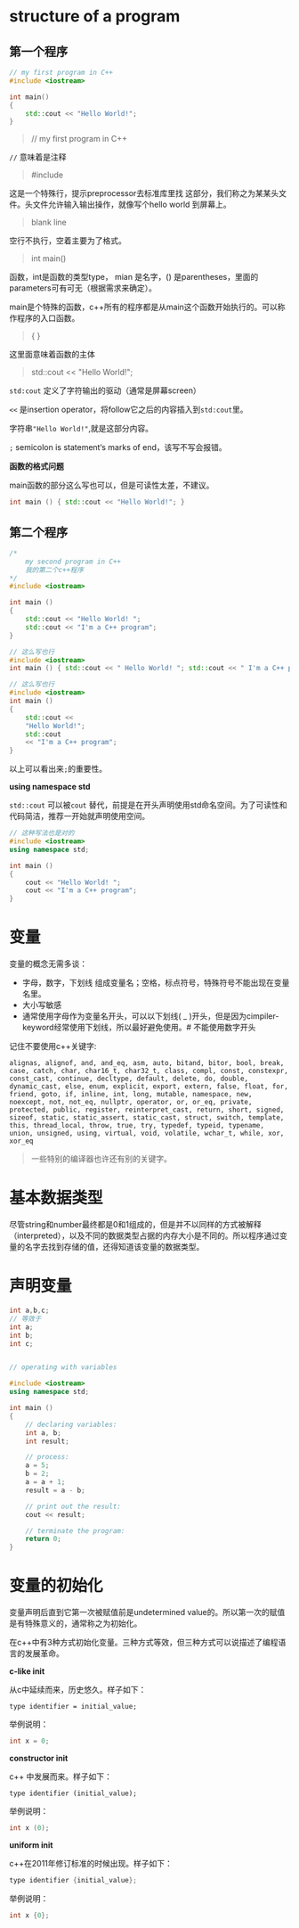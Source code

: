 # structure of a program

## 第一个程序

```c++
// my first program in C++
#include <iostream>

int main()
{
    std::cout << "Hello World!";
}
```

>// my first program in C++

`//`  意味着是注释

>  #include <iostream>

这是一个特殊行，提示preprocessor去标准库里找<iostream> 这部分，我们称之为某某头文件。头文件允许输入输出操作，就像写个hello world 到屏幕上。

> blank line

空行不执行，空着主要为了格式。

> int main()

函数，int是函数的类型type， mian 是名字，() 是parentheses，里面的parameters可有可无（根据需求来确定）。

main是个特殊的函数，c++所有的程序都是从main这个函数开始执行的。可以称作程序的入口函数。

> { }

这里面意味着函数的主体

> std::cout << "Hello World!";

`std:cout` 定义了字符输出的驱动（通常是屏幕screen）

`<<` 是insertion operator，将follow它之后的内容插入到`std:cout`里。

字符串`"Hello World!"`,就是这部分内容。

`;` semicolon is statement‘s marks of end，该写不写会报错。

**函数的格式问题**

main函数的部分这么写也可以，但是可读性太差，不建议。

```c++
int main () { std::cout << "Hello World!"; }
```

## 第二个程序

```c++
/* 
	my second program in C++
 	我的第二个c++程序
*/
#include <iostream>

int main ()
{
    std::cout << "Hello World! ";
    std::cout << "I'm a C++ program";
}

// 这么写也行
#include <iostream>
int main () { std::cout << " Hello World! "; std::cout << " I'm a C++ program "; }

// 这么写也行
#include <iostream>
int main ()
{
    std::cout <<
    "Hello World!";
    std::cout
    << "I'm a C++ program";
}

```

以上可以看出来`;`的重要性。

**using namespace std**

`std::cout` 可以被`cout` 替代，前提是在开头声明使用std命名空间。为了可读性和代码简洁，推荐一开始就声明使用空间。

```c++
// 这种写法也是对的
#include <iostream>
using namespace std; 

int main ()
{
    cout << "Hello World! ";
    cout << "I'm a C++ program";
}
```

# 变量

变量的概念无需多谈：

- 字母，数字，下划线 组成变量名；空格，标点符号，特殊符号不能出现在变量名里。
- 大小写敏感
- 通常使用字母作为变量名开头，可以以下划线( _ )开头，但是因为cimpiler-keyword经常使用下划线，所以最好避免使用。# 不能使用数字开头

记住不要使用c++关键字:

```
alignas, alignof, and, and_eq, asm, auto, bitand, bitor, bool, break, case, catch, char, char16_t, char32_t, class, compl, const, constexpr, const_cast, continue, decltype, default, delete, do, double, dynamic_cast, else, enum, explicit, export, extern, false, float, for, friend, goto, if, inline, int, long, mutable, namespace, new, noexcept, not, not_eq, nullptr, operator, or, or_eq, private, protected, public, register, reinterpret_cast, return, short, signed, sizeof, static, static_assert, static_cast, struct, switch, template, this, thread_local, throw, true, try, typedef, typeid, typename, union, unsigned, using, virtual, void, volatile, wchar_t, while, xor, xor_eq
```

>  一些特别的编译器也许还有别的关键字。

# 基本数据类型

尽管string和number最终都是0和1组成的，但是并不以同样的方式被解释（interpreted），以及不同的数据类型占据的内存大小是不同的。所以程序通过变量的名字去找到存储的值，还得知道该变量的数据类型。

# 声明变量

```c++
int a,b,c;
// 等效于
int a;
int b;
int c;
```

```c++

// operating with variables

#include <iostream>
using namespace std;

int main ()
{
    // declaring variables:
    int a, b;
    int result;

    // process:
    a = 5;
    b = 2;
    a = a + 1;
    result = a - b;

    // print out the result:
    cout << result;

    // terminate the program:
    return 0;
}
```

# 变量的初始化

变量声明后直到它第一次被赋值前是undetermined value的。所以第一次的赋值是有特殊意义的，通常称之为初始化。

在c++中有3种方式初始化变量。三种方式等效，但三种方式可以说描述了编程语言的发展革命。

**c-like init**

从c中延续而来，历史悠久。样子如下：

```
type identifier = initial_value;
```

举例说明：

```c++
int x = 0;
```

**constructor init**

c++ 中发展而来。样子如下：

```
type identifier (initial_value);
```


举例说明：

```c++
int x (0);
```

**uniform init**

c++在2011年修订标准的时候出现。样子如下：

```c++
type identifier {initial_value};
```

举例说明：

```c++
int x {0};
```




